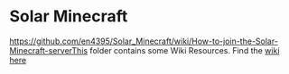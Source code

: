 # Solar Minecraft 

https://github.com/en4395/Solar_Minecraft/wiki/How-to-join-the-Solar-Minecraft-serverThis folder contains some Wiki Resources. Find the [wiki here]()
